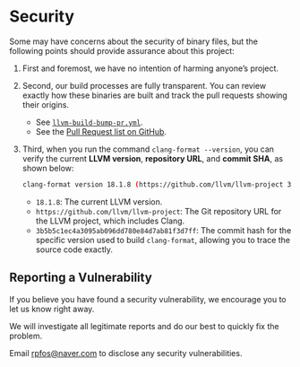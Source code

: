 # Security

Some may have concerns about the security of binary files, but the following points should provide assurance about this project:

1. First and foremost, we have no intention of harming anyone’s project.

1. Second, our build processes are fully transparent. You can review exactly how these binaries are built and track the pull requests showing their origins.

    - See [`llvm-build-bump-pr.yml`](https://github.com/lumirlumir/npm-clang-format-node/blob/main/.github/workflows/llvm-build-bump-pr.yml).
    - See the [Pull Request list on GitHub](https://github.com/lumirlumir/npm-clang-format-node/pulls?q=is%3Apr+is%3Aclosed+llvm+build%28deps%29%3A+bump+LLVM).

1. Third, when you run the command `clang-format --version`, you can verify the current **LLVM version**, **repository URL**, and **commit SHA**, as shown below:

    ```bash
    clang-format version 18.1.8 (https://github.com/llvm/llvm-project 3b5b5c1ec4a3095ab096dd780e84d7ab81f3d7ff)
    ```

    - `18.1.8`: The current LLVM version.
    - `https://github.com/llvm/llvm-project`: The Git repository URL for the LLVM project, which includes Clang.
    - `3b5b5c1ec4a3095ab096dd780e84d7ab81f3d7ff`: The commit hash for the specific version used to build `clang-format`, allowing you to trace the source code exactly.

## Reporting a Vulnerability

If you believe you have found a security vulnerability, we encourage you to let us know right away.

We will investigate all legitimate reports and do our best to quickly fix the problem.

Email <rpfos@naver.com> to disclose any security vulnerabilities.
